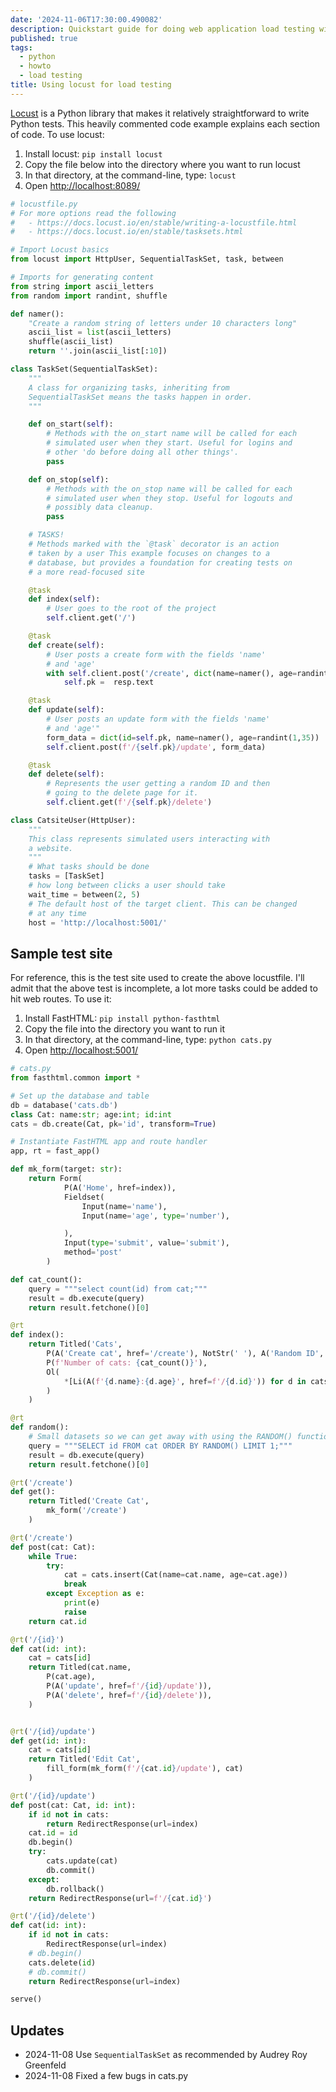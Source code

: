 ```yaml
---
date: '2024-11-06T17:30:00.490082'
description: Quickstart guide for doing web application load testing with the Python powered locust library.
published: true
tags:
  - python
  - howto
  - load testing
title: Using locust for load testing
---
```


[Locust](https://locust.io/) is a Python library that makes it relatively straightforward to write Python tests. This heavily commented code example explains each section of code. To use locust:

1. Install locust: `pip install locust`
2. Copy the file below into the directory where you want to run locust
3. In that directory, at the command-line, type: `locust`
4. Open [http://localhost:8089/](localhost:8089)

```python
# locustfile.py
# For more options read the following
#   - https://docs.locust.io/en/stable/writing-a-locustfile.html
#   - https://docs.locust.io/en/stable/tasksets.html

# Import Locust basics
from locust import HttpUser, SequentialTaskSet, task, between

# Imports for generating content
from string import ascii_letters
from random import randint, shuffle

def namer():
    "Create a random string of letters under 10 characters long"
    ascii_list = list(ascii_letters)
    shuffle(ascii_list)
    return ''.join(ascii_list[:10])

class TaskSet(SequentialTaskSet):
    """
    A class for organizing tasks, inheriting from
    SequentialTaskSet means the tasks happen in order.
    """

    def on_start(self):
        # Methods with the on_start name will be called for each
        # simulated user when they start. Useful for logins and
        # other 'do before doing all other things'.
        pass

    def on_stop(self):
        # Methods with the on_stop name will be called for each
        # simulated user when they stop. Useful for logouts and
        # possibly data cleanup.
        pass    

    # TASKS!
    # Methods marked with the `@task` decorator is an action
    # taken by a user This example focuses on changes to a 
    # database, but provides a foundation for creating tests on
    # a more read-focused site

    @task
    def index(self):
        # User goes to the root of the project
        self.client.get('/')

    @task
    def create(self):
        # User posts a create form with the fields 'name'
        # and 'age'
        with self.client.post('/create', dict(name=namer(), age=randint(1,35))) as resp:
            self.pk =  resp.text

    @task
    def update(self):
        # User posts an update form with the fields 'name'
        # and 'age'"
        form_data = dict(id=self.pk, name=namer(), age=randint(1,35))
        self.client.post(f'/{self.pk}/update', form_data)

    @task
    def delete(self):
        # Represents the user getting a random ID and then
        # going to the delete page for it.
        self.client.get(f'/{self.pk}/delete')

class CatsiteUser(HttpUser):
    """
    This class represents simulated users interacting with
    a website.
    """
    # What tasks should be done    
    tasks = [TaskSet]
    # how long between clicks a user should take
    wait_time = between(2, 5)
    # The default host of the target client. This can be changed
    # at any time
    host = 'http://localhost:5001/'    
```

## Sample test site

For reference, this is the test site used to create the above locustfile. I'll admit that the above test is incomplete, a lot more tasks could be added to hit web routes. To use it:

1. Install FastHTML: `pip install python-fasthtml`
2. Copy the file into the directory you want to run it
3. In that directory, at the command-line, type: `python cats.py`
4. Open [http://localhost:5001/](localhost:5001)

```python
# cats.py
from fasthtml.common import *

# Set up the database and table
db = database('cats.db')
class Cat: name:str; age:int; id:int
cats = db.create(Cat, pk='id', transform=True)

# Instantiate FastHTML app and route handler
app, rt = fast_app()

def mk_form(target: str):
    return Form(
            P(A('Home', href=index)),
            Fieldset(
                Input(name='name'),
                Input(name='age', type='number'),

            ),
            Input(type='submit', value='submit'),
            method='post'
        )

def cat_count():
    query = """select count(id) from cat;"""
    result = db.execute(query)
    return result.fetchone()[0]

@rt
def index():
    return Titled('Cats',
        P(A('Create cat', href='/create'), NotStr(' '), A('Random ID', href=random)),
        P(f'Number of cats: {cat_count()}'),        
        Ol(
            *[Li(A(f'{d.name}:{d.age}', href=f'/{d.id}')) for d in cats()]
        )
    )

@rt
def random():
    # Small datasets so we can get away with using the RANDOM() function here
    query = """SELECT id FROM cat ORDER BY RANDOM() LIMIT 1;"""
    result = db.execute(query)
    return result.fetchone()[0]

@rt('/create')
def get():
    return Titled('Create Cat', 
        mk_form('/create')
    )

@rt('/create')
def post(cat: Cat):
    while True:
        try:
            cat = cats.insert(Cat(name=cat.name, age=cat.age))
            break
        except Exception as e:
            print(e)
            raise
    return cat.id

@rt('/{id}')
def cat(id: int):
    cat = cats[id]
    return Titled(cat.name, 
        P(cat.age),
        P(A('update', href=f'/{id}/update')),
        P(A('delete', href=f'/{id}/delete')),
    )


@rt('/{id}/update')
def get(id: int):
    cat = cats[id]
    return Titled('Edit Cat',
        fill_form(mk_form(f'/{cat.id}/update'), cat)
    )

@rt('/{id}/update')
def post(cat: Cat, id: int):
    if id not in cats:
        return RedirectResponse(url=index)
    cat.id = id
    db.begin()
    try:
        cats.update(cat)
        db.commit()        
    except:
        db.rollback()
    return RedirectResponse(url=f'/{cat.id}')

@rt('/{id}/delete')
def cat(id: int):
    if id not in cats:
        RedirectResponse(url=index)
    # db.begin()
    cats.delete(id)
    # db.commit()
    return RedirectResponse(url=index)

serve()
```

## Updates

- 2024-11-08 Use `SequentialTaskSet` as recommended by Audrey Roy Greenfeld
- 2024-11-08 Fixed a few bugs in cats.py 